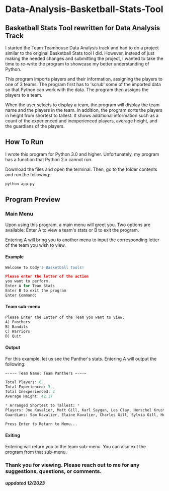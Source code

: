# Data-Analysis-Basketball-Stats-Tool

## Basketball Stats Tool rewritten for Data Analysis Track

I started the Team Teamhouse Data Analysis track and had to do a project similar to the original Basketball Stats tool I did. 
However, instead of just making the needed changes and submitting the project, I wanted to take the time to re-write the program to showcase my
better understanding of Python. 

This program imports players and their information, assigning the players to one of 3 teams. 
The program first has to 'scrub' some of the imported data so that Python can work with the data. 
The program then assigns the players to a team. 

When the user selects to display a team, the program will display the team name and the players in the team. 
In addition, the program sorts the players in height from shortest to tallest. It shows additional information such as a count 
of the experienced and inexperienced players, average height, and the guardians of the players. 

## How To Run

I wrote this program for Python 3.0 and higher. Unfortunately, my program has a function that Python 2.x cannot run. 

Download the files and open the terminal. Then, go to the folder contents and run the following:
 ```python
python app.py
```

## Program Preview

### Main Menu

Upon using this program, a main menu will greet you. Two options are available: Enter A to view a team's stats or B to exit the program. 

Entering A will bring you to another menu to input the corresponding letter of the team you wish to view. 

#### Example
 ```python
Welcome To Cody's Basketball Tools!

Please enter the letter of the action
you want to perform.
Enter A for Team Stats
Enter B to exit the program
Enter Command:
```

#### Team sub-menu

 ```python
Please Enter the Letter of the Team you want to view.
A) Panthers
B) Bandits
C) Warriors
D) Quit
```

#### Output

For this example, let us see the Panther's stats. Entering A will output the following:

```python
=-=-= Team Name: Team Panthers =-=-=

Total Players: 6
Total Experienced: 3
Total Inexperienced: 3
Average Height: 42.17

* Arranged Shortest to Tallest: *
Players: Joe Kavalier, Matt Gill, Karl Saygan, Les Clay, Herschel Krustofski, Eva Gordon
Guardians: Sam Kavalier, Elaine Kavalier, Charles Gill, Sylvia Gill, Heather Bledsoe, Wynonna Brown, Hyman Krustofski, Rachel Krustofski, Wendy Martin, Mike Gordon

Press Enter to Return to Menu...
```

#### Exiting
Entering will return you to the team sub-menu. You can also exit the program from that sub-menu. 

### Thank you for viewing. Please reach out to me for any suggestions, questions, or comments. 

##### uppdated 12/2023
